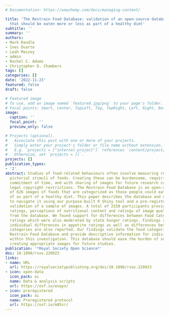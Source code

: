 ```yaml
---
# Documentation: https://wowchemy.com/docs/managing-content/

title: 'The Restrain Food Database: validation of an open-source database of foods
  that should be eaten more or less as part of a healthy diet'
subtitle: ''
summary: ''
authors:
- Mark Randle
- Ines Duarte
- Leah Maizey
- admin
- Rachel C. Adams
- Christopher D. Chambers
tags: []
categories: []
date: '2022-11-23'
featured: false
draft: false

# Featured image
# To use, add an image named `featured.jpg/png` to your page's folder.
# Focal points: Smart, Center, TopLeft, Top, TopRight, Left, Right, BottomLeft, Bottom, BottomRight.
image:
  caption: ''
  focal_point: ''
  preview_only: false

# Projects (optional).
#   Associate this post with one or more of your projects.
#   Simply enter your project's folder or file name without extension.
#   E.g. `projects = ["internal-project"]` references `content/project/deep-learning/index.md`.
#   Otherwise, set `projects = []`.
projects: []
publication_types:
- '2'
abstract: Studies of food-related behaviours often involve measuring responses to
  pictorial stimuli of foods. Creating these can be burdensome, requiring a significant
  commitment of time, and with sharing of images for future research constrained by
  legal copyright restrictions. The Restrain Food Database is an open-source database
  of 626 images of foods that are categorized as those people could eat more or less
  of as part of a healthy diet. This paper describes the database and details how
  to navigate it using our purpose-built R Shiny tool and a pre-registered online
  validation of a sample of images. A total of 2150 participants provided appetitive
  ratings, perceptions of nutritional content and ratings of image quality for images
  from the database. We found support for differences between Food Category on appetitive
  ratings which were also moderated by state hunger ratings. Findings relating to
  individual differences in appetite ratings as well as differences between BMI weight
  categories are also reported. Our findings validate the food categorization in the
  Restrain Food Database and provide descriptive information for individual images
  within this investigation. This database should ease the burden of selecting and
  creating appropriate images for future studies.
publication: '*Royal Society Open Science*'
doi: 10.1098/rsos.220923
links:
- name: URL
  url: https://royalsocietypublishing.org/doi/10.1098/rsos.220923
- icon: open-data
  icon_pack: ai
  name: Data & analysis scripts
  url: https://osf.io/wsqyn/
- icon: preregistered
  icon_pack: ai
  name: Preregistered protocol
  url: https://osf.io/m85sr/
---
```

